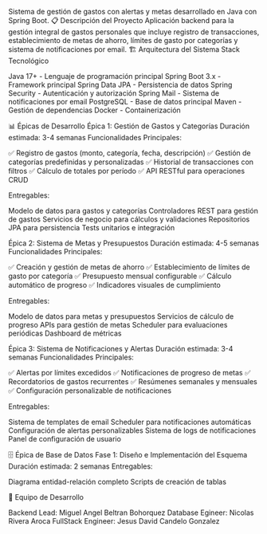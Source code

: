 Sistema de gestión de gastos con alertas y metas desarrollado en Java con Spring Boot.
📋 Descripción del Proyecto
Aplicación backend para la gestión integral de gastos personales que incluye registro de transacciones, establecimiento de metas de ahorro, límites de gasto por categorías y sistema de notificaciones por email.
🏗️ Arquitectura del Sistema
Stack Tecnológico

Java 17+ - Lenguaje de programación principal
Spring Boot 3.x - Framework principal
Spring Data JPA - Persistencia de datos
Spring Security - Autenticación y autorización
Spring Mail - Sistema de notificaciones por email
PostgreSQL - Base de datos principal
Maven - Gestión de dependencias
Docker - Containerización

📊 Épicas de Desarrollo
Épica 1: Gestión de Gastos y Categorías
Duración estimada: 3-4 semanas
Funcionalidades Principales:

✅ Registro de gastos (monto, categoría, fecha, descripción)
✅ Gestión de categorías predefinidas y personalizadas
✅ Historial de transacciones con filtros
✅ Cálculo de totales por período
✅ API RESTful para operaciones CRUD

Entregables:

Modelo de datos para gastos y categorías
Controladores REST para gestión de gastos
Servicios de negocio para cálculos y validaciones
Repositorios JPA para persistencia
Tests unitarios e integración

Épica 2: Sistema de Metas y Presupuestos
Duración estimada: 4-5 semanas
Funcionalidades Principales:

✅ Creación y gestión de metas de ahorro
✅ Establecimiento de límites de gasto por categoría
✅ Presupuesto mensual configurable
✅ Cálculo automático de progreso
✅ Indicadores visuales de cumplimiento

Entregables:

Modelo de datos para metas y presupuestos
Servicios de cálculo de progreso
APIs para gestión de metas
Scheduler para evaluaciones periódicas
Dashboard de métricas

Épica 3: Sistema de Notificaciones y Alertas
Duración estimada: 3-4 semanas
Funcionalidades Principales:

✅ Alertas por límites excedidos
✅ Notificaciones de progreso de metas
✅ Recordatorios de gastos recurrentes
✅ Resúmenes semanales y mensuales
✅ Configuración personalizable de notificaciones

Entregables:

Sistema de templates de email
Scheduler para notificaciones automáticas
Configuración de alertas personalizables
Sistema de logs de notificaciones
Panel de configuración de usuario

🗄️ Épica de Base de Datos
Fase 1: Diseño e Implementación del Esquema
Duración estimada: 2 semanas
Entregables:

Diagrama entidad-relación completo
Scripts de creación de tablas



👥 Equipo de Desarrollo

Backend Lead: Miguel Angel Beltran Bohorquez
Database Egineer: Nicolas Rivera Aroca
FullStack Engineer: Jesus David Candelo Gonzalez 
